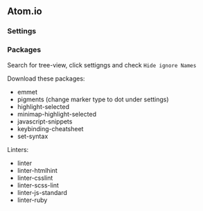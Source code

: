 ## Atom.io

### Settings

### Packages

Search for tree-view, click settigngs and check `Hide ignore Names`

Download these packages:

- emmet
- pigments (change marker type to dot under settings)
- highlight-selected
- minimap-highlight-selected
- javascript-snippets
- keybinding-cheatsheet
- set-syntax

Linters:

- linter
- linter-htmlhint
- linter-csslint
- linter-scss-lint
- linter-js-standard
- linter-ruby
